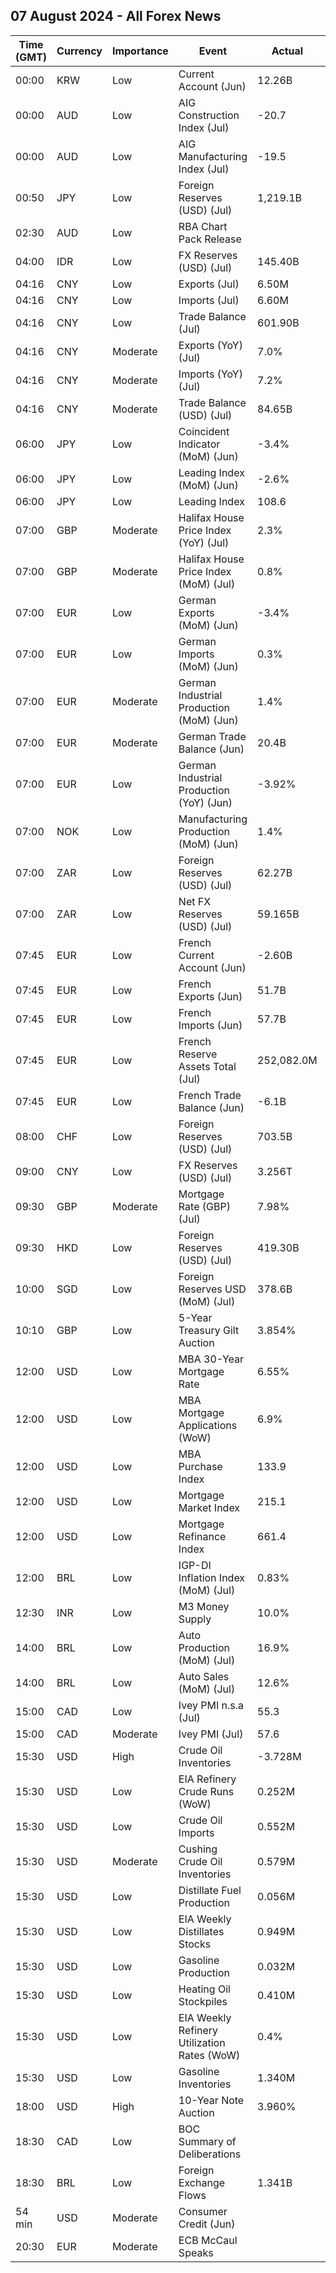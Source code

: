 ## 07 August 2024 - All Forex News

| Time (GMT) | Currency | Importance | Event | Actual | Forecast | Previous |
|------|----------|------------|-------|--------|----------|----------|
| 00:00 | KRW | Low | Current Account (Jun) | 12.26B |  | 8.92B |
| 00:00 | AUD | Low | AIG Construction Index (Jul) | -20.7 |  | -23.2 |
| 00:00 | AUD | Low | AIG Manufacturing Index (Jul) | -19.5 |  | -26.5 |
| 00:50 | JPY | Low | Foreign Reserves (USD) (Jul) | 1,219.1B |  | 1,231.5B |
| 02:30 | AUD | Low | RBA Chart Pack Release |  |  |  |
| 04:00 | IDR | Low | FX Reserves (USD) (Jul) | 145.40B |  | 140.20B |
| 04:16 | CNY | Low | Exports (Jul) | 6.50M |  | 10.70M |
| 04:16 | CNY | Low | Imports (Jul) | 6.60M |  | -0.60M |
| 04:16 | CNY | Low | Trade Balance (Jul) | 601.90B | 693.00B | 703.73B |
| 04:16 | CNY | Moderate | Exports (YoY) (Jul) | 7.0% | 9.7% | 8.6% |
| 04:16 | CNY | Moderate | Imports (YoY) (Jul) | 7.2% | 3.5% | -2.3% |
| 04:16 | CNY | Moderate | Trade Balance (USD) (Jul) | 84.65B | 97.50B | 99.05B |
| 06:00 | JPY | Low | Coincident Indicator (MoM) (Jun) | -3.4% |  | 1.9% |
| 06:00 | JPY | Low | Leading Index (MoM) (Jun) | -2.6% |  | 0.3% |
| 06:00 | JPY | Low | Leading Index | 108.6 | 109.0 | 111.2 |
| 07:00 | GBP | Moderate | Halifax House Price Index (YoY) (Jul) | 2.3% |  | 1.9% |
| 07:00 | GBP | Moderate | Halifax House Price Index (MoM) (Jul) | 0.8% | 0.2% | 0.0% |
| 07:00 | EUR | Low | German Exports (MoM) (Jun) | -3.4% | -1.5% | -3.1% |
| 07:00 | EUR | Low | German Imports (MoM) (Jun) | 0.3% | 2.8% | -5.5% |
| 07:00 | EUR | Moderate | German Industrial Production (MoM) (Jun) | 1.4% | 1.0% | -3.1% |
| 07:00 | EUR | Moderate | German Trade Balance (Jun) | 20.4B | 21.7B | 25.3B |
| 07:00 | EUR | Low | German Industrial Production (YoY) (Jun) | -3.92% |  | -7.17% |
| 07:00 | NOK | Low | Manufacturing Production (MoM) (Jun) | 1.4% | -4.5% | 1.8% |
| 07:00 | ZAR | Low | Foreign Reserves (USD) (Jul) | 62.27B |  | 62.10B |
| 07:00 | ZAR | Low | Net FX Reserves (USD) (Jul) | 59.165B |  | 58.437B |
| 07:45 | EUR | Low | French Current Account (Jun) | -2.60B |  | -2.50B |
| 07:45 | EUR | Low | French Exports (Jun) | 51.7B |  | 50.0B |
| 07:45 | EUR | Low | French Imports (Jun) | 57.7B |  | 57.8B |
| 07:45 | EUR | Low | French Reserve Assets Total (Jul) | 252,082.0M |  | 248,106.0M |
| 07:45 | EUR | Low | French Trade Balance (Jun) | -6.1B | -7.5B | -7.7B |
| 08:00 | CHF | Low | Foreign Reserves (USD) (Jul) | 703.5B |  | 711.8B |
| 09:00 | CNY | Low | FX Reserves (USD) (Jul) | 3.256T | 3.250T | 3.222T |
| 09:30 | GBP | Moderate | Mortgage Rate (GBP) (Jul) | 7.98% |  | 7.98% |
| 09:30 | HKD | Low | Foreign Reserves (USD) (Jul) | 419.30B |  | 416.30B |
| 10:00 | SGD | Low | Foreign Reserves USD (MoM) (Jul) | 378.6B |  | 371.7B |
| 10:10 | GBP | Low | 5-Year Treasury Gilt Auction | 3.854% |  | 4.023% |
| 12:00 | USD | Low | MBA 30-Year Mortgage Rate | 6.55% |  | 6.82% |
| 12:00 | USD | Low | MBA Mortgage Applications (WoW) | 6.9% |  | -3.9% |
| 12:00 | USD | Low | MBA Purchase Index | 133.9 |  | 132.8 |
| 12:00 | USD | Low | Mortgage Market Index | 215.1 |  | 201.2 |
| 12:00 | USD | Low | Mortgage Refinance Index | 661.4 |  | 570.7 |
| 12:00 | BRL | Low | IGP-DI Inflation Index (MoM) (Jul) | 0.83% |  | 0.50% |
| 12:30 | INR | Low | M3 Money Supply | 10.0% |  | 10.7% |
| 14:00 | BRL | Low | Auto Production (MoM) (Jul) | 16.9% |  | 26.6% |
| 14:00 | BRL | Low | Auto Sales (MoM) (Jul) | 12.6% |  | 10.3% |
| 15:00 | CAD | Low | Ivey PMI n.s.a (Jul) | 55.3 |  | 62.4 |
| 15:00 | CAD | Moderate | Ivey PMI (Jul) | 57.6 | 60.0 | 62.5 |
| 15:30 | USD | High | Crude Oil Inventories | -3.728M | -1.600M | -3.436M |
| 15:30 | USD | Low | EIA Refinery Crude Runs (WoW) | 0.252M |  | -0.257M |
| 15:30 | USD | Low | Crude Oil Imports | 0.552M |  | -0.651M |
| 15:30 | USD | Moderate | Cushing Crude Oil Inventories | 0.579M |  | -1.106M |
| 15:30 | USD | Low | Distillate Fuel Production | 0.056M |  | 0.043M |
| 15:30 | USD | Low | EIA Weekly Distillates Stocks | 0.949M | 0.300M | 1.534M |
| 15:30 | USD | Low | Gasoline Production | 0.032M |  | -0.205M |
| 15:30 | USD | Low | Heating Oil Stockpiles | 0.410M |  | 0.158M |
| 15:30 | USD | Low | EIA Weekly Refinery Utilization Rates (WoW) | 0.4% |  | -1.5% |
| 15:30 | USD | Low | Gasoline Inventories | 1.340M | -1.900M | -3.665M |
| 18:00 | USD | High | 10-Year Note Auction | 3.960% |  | 4.276% |
| 18:30 | CAD | Low | BOC Summary of Deliberations |  |  |  |
| 18:30 | BRL | Low | Foreign Exchange Flows | 1.341B |  | 1.771B |
| 54 min | USD | Moderate | Consumer Credit (Jun) |  | 9.80B | 11.35B |
| 20:30 | EUR | Moderate | ECB McCaul Speaks |  |  |  |
